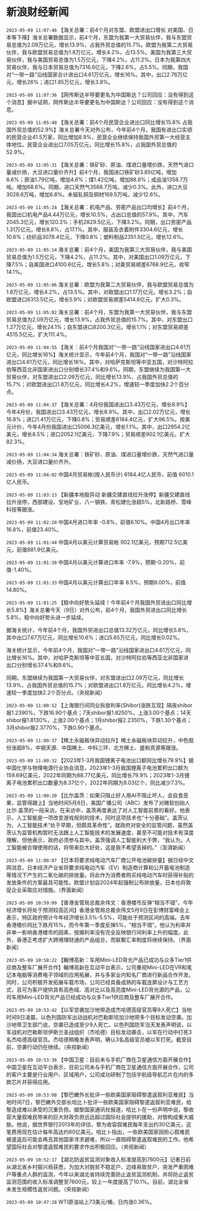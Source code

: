 # 新浪财经新闻
`2023-05-09 11:07:46` 【海关总署：前4个月对东盟、欧盟进出口增长 对美国、日本等下降】海关总署数据显示，前4个月，东盟为我第一大贸易伙伴，我与东盟贸易总值为2.09万亿元，增长13.9%，占我外贸总值的15.7%。欧盟为我第二大贸易伙伴，我与欧盟贸易总值为1.8万亿元，增长4.2%，占13.5%。美国为我第三大贸易伙伴，我与美国贸易总值为1.5万亿元，下降4.2%，占11.2%。日本为我第四大贸易伙伴，我与日本贸易总值为7316.6亿元，下降2.6%，占5.5%。同期，我国对“一带一路”沿线国家合计进出口4.61万亿元，增长16%。其中，出口2.76万亿元，增长26%；进口1.85万亿元，增长3.8%。

`2023-05-09 11:07:36` 【网传斯达半导要更名为中国斯达？公司回应：没有得到这个消息】据中证网，网传斯达半导要更名为中国斯达？公司回应：没有得到这个消息。

`2023-05-09 11:05:48` 【海关总署：前4个月民营企业进出口同比增长15.8% 占我国外贸总值的52.9%】海关总署今天对外公布，今年前4个月，我国有进出口实绩的民营企业41.5万家，同比增加8.9%，民营企业继续保持我国外贸第一大经营主体地位。民营企业进出口7.05万亿元，同比增长15.8%，占我国外贸总值的52.9%。

`2023-05-09 11:05:31` 【海关总署：铁矿砂、原油、煤进口量增价跌，天然气进口量减价扬，大豆进口量价齐升】前4个月，我国进口铁矿砂3.85亿吨，增加8.6%；原油1.79亿吨，增加4.6%；煤1.42亿吨，增加88.8%；成品油1358.7万吨，增加68.6%。同期，进口天然气3568.7万吨，减少0.3%。此外，进口大豆3028.6万吨，增加6.8%。未锻轧铜及铜材169.5万吨，减少12.6%。

`2023-05-09 11:05:24` 【海关总署：机电产品、劳密产品出口均增长】前4个月，我国出口机电产品4.44万亿元，增长10.5%，占出口总值的57.9%。其中，汽车2045.3亿元，增长120.3%；手机2829.5亿元，下降3.2%。同期，出口劳密产品1.31万亿元，增长8.8%，占17.1%。其中，服装及衣着附件3304.6亿元，增长10.6%；纺织品3078.4亿元，下降0.8%；塑料制品2351.5亿元，增长12.6%。

`2023-05-09 11:05:14` 海关总署：前4个月，美国为我第三大贸易伙伴，我与美国贸易总值为1.5万亿元，下降4.2%，占11.2%。其中，对美国出口1.09万亿元，下降7.5%；自美国进口4100.6亿元，增长5.8%；对美贸易顺差6768.9亿元，收窄14.1%。

`2023-05-09 11:05:06` 海关总署：欧盟为我第二大贸易伙伴，我与欧盟贸易总值为1.8万亿元，增长4.2%，占13.5%。其中，对欧盟出口1.17万亿元，增长3.2%；自欧盟进口6313.5亿元，增长5.9%；对欧盟贸易顺差5414.6亿元，扩大0.3%。

`2023-05-09 11:05:02` 海关总署：前4个月，东盟为我第一大贸易伙伴，我与东盟贸易总值为2.09万亿元，增长13.9%，占我外贸总值的15.7%。其中，对东盟出口1.27万亿元，增长24.1%；自东盟进口8200.3亿元，增长1.1%；对东盟贸易顺差4515.5亿元，扩大111.4%。

`2023-05-09 11:04:55` 【海关：前4个月我国对“一带一路”沿线国家进出口4.61万亿元，同比增长16%】海关统计显示，今年前4个月，我国对“一带一路”沿线国家进出口4.61万亿元，同比增长16%。其中，对哈萨克斯坦等中亚五国，对沙特阿拉伯等西亚北非国家进出口分别增长37.4%和9.6%。同期，东盟继续为我国第一大贸易伙伴，对东盟进出口2.09万亿元，同比增长13.9%，占我国外贸总值的15.7%；对欧盟进出口1.8万亿元，同比增长4.2%，增速较一季度加快2.2个百分点。

`2023-05-09 11:04:37` 【海关总署：4月份我国进出口3.43万亿元，增长8.9%】今年4月份，我国进出口3.43万亿元，增长8.9%。其中，出口2.02万亿元，增长16.8%；进口1.41万亿元，下降0.8%；贸易顺差6184.4亿元，扩大96.5%。按美元计价，今年4月份我国进出口5006.3亿美元，增长1.1%。其中，出口2954.2亿美元，增长8.5%；进口2052.1亿美元，下降7.9%；贸易顺差902.1亿美元，扩大82.3%。

`2023-05-09 11:04:34` 海关总署：铁矿砂、原油、煤进口量增价跌，天然气进口量减价扬，大豆进口量价齐升。

`2023-05-09 11:04:02` 中国4月贸易帐(按人民币计) 6184.4亿人民币，前值 6010.1亿人民币。

`2023-05-09 11:03:13`   【新疆本地股异动 新疆交建直线拉升涨停】新疆交建直线拉升涨停，西部建设、宝地矿业、八一钢铁、青松建化涨超5%，北新路桥、雪峰科技等跟涨。

`2023-05-09 11:02:20` 中国4月进口年率 -0.8%，前值6.10%。中国4月出口年率 16.8%，前值23.40%。

`2023-05-09 11:01:44` 中国4月以美元计算贸易帐 902.1亿美元，预期712.5亿美元，前值881.9亿美元。

`2023-05-09 11:01:38` 中国4月以美元计算进口年率 -7.9%，预期-0.20%，前值-1.40%。

`2023-05-09 11:01:33` 中国4月以美元计算出口年率 8.5%，预期8.00%，前值14.80%。

`2023-05-09 11:01:25` 【稳中向好势头延续！今年前4个月我国外贸进出口同比增长5.8%】海关总署今天（9日）对外公布，前4个月，我国外贸进出口同比增长5.8%，稳中向好势头进一步延续。

据海关统计，今年前4个月，我国外贸进出口总值13.32万亿元，同比增长5.8%，其中出口7.67万亿元，同比增长10.6%；进口5.65万亿元，同比增长0.02%。

海关统计显示，今年前4个月，我国对“一带一路”沿线国家进出口4.61万亿元，同比增长16%。其中，对哈萨克斯坦等中亚五国，对沙特阿拉伯等西亚北非国家进出口分别增长37.4%和9.6%。

同期，东盟继续为我国第一大贸易伙伴，对东盟进出口2.09万亿元，同比增长13.9%，占我国外贸总值的15.7%；对欧盟进出口1.8万亿元，同比增长4.2%，增速较一季度加快2.2个百分点。（央视新闻）

`2023-05-09 11:00:52` 【上海银行间同业拆放利率(Shibor)涨跌互现】隔夜shibor报1.2390%，下跌16.90个基点；7天shibor报1.8250%，上涨3.00个基点；14天shibor报1.8130%，上涨2.00个基点；1月shibor报2.2350%，下跌1.30个基点；3月shibor报2.3770%，下跌0.90个基点。

`2023-05-09 11:00:37` 【稀土永磁板块异动拉升】稀土永磁板块异动拉升，中色股份涨超8%，中钢天源、中国稀土、中科三环、北方稀土、盛和资源等跟涨。

`2023-05-09 11:00:32` 【2023年1-3月我国锂离子电池出口额同比增长79.9%】据中国化学与物理电源行业协会消息，2023年1-3月我国锂离子电池累积出口额为159.69亿美元，2022年同期为88.77亿美元，同比增长79.9%；2023年1-3月锂离子电池累积出口数量为8.37亿个，2022年同期为9.03亿个，同比减少7.3%。

`2023-05-09 11:00:20` 【比尔盖茨：如果只阻止好人用AI不阻止坏人，会自食恶果，监管得跟上】当地时间5月8日，美国广播公司（ABC）发布了对微软创始人比尔·盖茨的一段采访。在采访中，盖茨再度表达了对人工智能前景的看好。他表示，人工智能是一项改变游戏规则的技术，同时这项技术也“十分基础”。盖茨认为，人工智能技术“处于早期，但颇具革命性”。就政府对安全的监管问题，虽然盖茨认为监管机构暂时无法跟上人工智能技术的发展速度，甚至不可能对技术有深度理解，但他表示，政府必须参与其中。盖茨强调人工智能利大于弊，“我认为，人工智能被合理使用的话，将带来巨大好处，这是我不希望丢掉的。”（澎湃新闻）

`2023-05-09 11:00:07` 【日本将要求纯电动汽车厂商公开电池碳排量】据日经中文网消息，日本经济产业省将要求纯电动汽车（EV）制造商计算和公开蓄电池制造等情况下产生的二氧化碳的排放量。将此作为消费者购买纯电动汽车时获得补贴的发放条件的方案最具可能性。欧盟计划自2024年起强制公布排放量，日本也将敦促企业采取应对措施。（界面新闻）

`2023-05-09 10:59:09` 【香港金管局总裁余伟文：香港楼市反弹“相当不错”，今年经济增长将处于预测较高区间】香港金管局总裁余伟文5月9日在彭博财富峰会上表示，特区政府预计今年经济增长3.5%-5.5%，可能处于预测区间的高端。去年香港楼价同比下跌月15%，而今年第一季度反弹5%，“相当不错”。他认为利率并非单一影响香港楼市的因素，按揭利率没有完全反映银行间利率上升的幅度。此外，香港正考虑扩大跨境理财通的产品组合，而联繫汇率制度将继续保持。（界面新闻）

`2023-05-09 10:58:22` 【翰博高新：车用Mini-LED背光产品已成功与众多Tier1供应商及整车厂展开合作】翰博高新在互动平台表示，公司重视Mini-LED在VR和笔记本电脑等消费电子领域的应用拓展，并与多家业内知名厂商进行新品合作开发。同时，公司积极开发拓展车载市场，公司已经具备成熟的车载连屏设计与工艺方式，且可为客户提供具有高色域、高对比以及高亮度Mini-LED背光源的产品，公司车用Mini-LED背光产品已经成功与众多Tier1供应商及整车厂展开合作。

`2023-05-09 10:53:42` 【以军空袭加沙地带造成杰哈德高级官员等9人死亡】当地时间9日凌晨，以色列国防军出动战机对巴勒斯坦加沙地带多个目标发动空袭。加沙地带卫生部门说，空袭已造成至少9人死亡。以色列国防军当天发表声明说，以军战机对巴勒斯坦伊斯兰圣战组织（杰哈德）目标发动袭击，以军在行动中打死3名杰哈德高级官员。杰哈德稍晚发表声明，确认3名高级官员被以军打死。截至目前，空袭行动仍在继续。（央视新闻）

`2023-05-09 10:53:36` 【中国卫星：目前未与手机厂商在卫星通信方面开展合作】中国卫星在互动平台表示，目前公司未与手机厂商在卫星通信方面开展合作，公司的客户主要是行业用户、区域用户，公司成功研制了包括宇航级导航芯片在内的多款芯片并获得应用。

`2023-05-09 10:53:08` 【黎巴嫩外长批评一些欧美国家阻碍黎遣返叙利亚难民】当地时间7日，黎巴嫩外交部长哈比卜批评一些欧美国家阻碍黎遣返叙利亚难民，给黎造成难以承受的沉重负担。据黎国家通讯社报道，哈比卜在一份声明中说，黎收容大量叙难民带来的巨大财政负担远远超过国际社会提供的援助，对黎构成重大威胁。他说，据世界银行2013年的评估，黎为收容叙难民每年支出约30亿美元，这笔费用现在估计每年高达约60亿美元。哈比卜指出，一些欧美国家因担心叙难民被遣返后可能会再去其他国家寻求避难，所以一直阻碍黎遣返叙难民的工作。他希望国际社会对黎遣返叙难民的要求作出积极回应。（央视新闻）

`2023-05-09 10:52:17` 【湖北防返贫监测对象收入标准提高到7600元】记者日前从湖北省乡村振兴局获悉，为加大对脱贫不稳定户、边缘易致贫户、突发严重困难户等重点人群的监测，今年以来湖北省持续完善防止返贫监测机制，并将防止返贫监测范围的收入标准调整至7600元，较上一年度提高了10.1%。目前，湖北全省未发生规模性返贫问题。（央视新闻）

`2023-05-09 10:47:28` WTI原油站上73美元/桶，日内涨0.36%。

